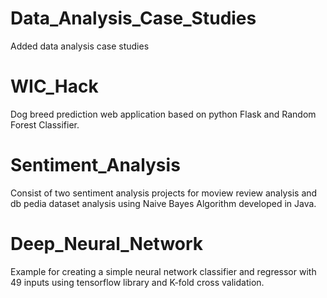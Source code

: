 # Data_Analysis_Case_Studies
Added data analysis case studies

# WIC_Hack
Dog breed prediction web application based on python Flask and Random Forest Classifier.

# Sentiment_Analysis
Consist of two sentiment analysis projects for moview review analysis and db pedia dataset analysis using Naive Bayes Algorithm developed in Java.

# Deep_Neural_Network
Example for creating a simple neural network classifier and regressor with 49 inputs using tensorflow library and K-fold cross validation.
